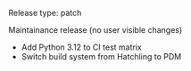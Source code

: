Release type: patch

Maintainance release (no user visible changes)

* Add Python 3.12 to CI test matrix
* Switch build system from Hatchling to PDM
